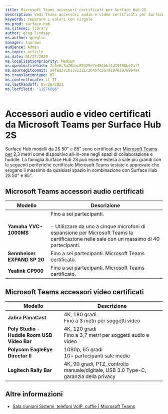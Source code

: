 ```yaml
---
title: Microsoft Teams accessori certificati per Surface Hub 2S
description: Vedi Teams accessori audio e video certificati per Surface Hub 2S da 50 pollici e 85 pollici.
keywords: separare i valori con virgole
ms.prod: surface-hub
ms.sitesec: library
author: greg-lindsay
ms.author: greglin
manager: laurawi
audience: Admin
ms.topic: article
ms.date: 01/27/2020
ms.localizationpriority: Medium
ms.openlocfilehash: 2c4e6c5a20bac85429e7e464bbf4d19788be2af7
ms.sourcegitcommit: a4f8d271b1372321c3b45fc5a7a29703976964a4
ms.translationtype: MT
ms.contentlocale: it-IT
ms.lasthandoff: 05/20/2021
ms.locfileid: "11576886"
---
```

# <a name="microsoft-teams-certified-audio-and-video-accessories-for-surface-hub-2s"></a>Accessori audio e video certificati da Microsoft Teams per Surface Hub 2S

Surface Hub modelli da 2S 50" e 85" sono certificati per [Microsoft Teams per](https://www.microsoft.com/microsoft-teams/across-devices/devices/product?deviceid=31) 2,3 metri come dispositivo all-in-one negli spazi di collaborazione e huddle. La famiglia Surface Hub 2S può essere estesa a sale più grandi con le seguenti periferiche certificate Microsoft Teams testate e approvate che erogano il massimo da qualsiasi spazio in combinazione con Surface Hub 2S 50" e 85".

## <a name="microsoft-teams-certified-audio-accessories"></a>Microsoft Teams accessori audio certificati 

| Modello                                | Descrizione                                                                                                                                                                                                                                                                                              |
| ------------------------------------ | -------------------------------------------------------------------------------------------------------------------------------------------------------------------------------------------------------------------------------------------------------------------------------------------------------- |
| **Yamaha YVC-1000MS**<br>        | Fino a sei partecipanti.<br><br>- Utilizzare da uno a cinque microfoni di espansione per Microsoft Teams la certificazione nelle sale con un massimo di 40 partecipanti.                                                                                                                                                               |
| **Sennheiser EXPAND SP 20**<br> | Fino a sei partecipanti. Microsoft Teams certificato.                                                                                                                                                                                                                                                   |
| **Yealink CP900**<br>           | Fino a sei partecipanti. Microsoft Teams certificato.                                                                                                                                                                                                                                                   |

 
## <a name="microsoft-teams-certified-video-accessories"></a>Microsoft Teams accessori video certificati

| Modello                                       | Descrizione                                                                    |
| ------------------------------------------- | ------------------------------------------------------------------------------ |
| **Jabra PanaCast**<br>                  | 4K, 180 gradi.<br>Fino a 3 metri per soggetti video                          |
| **Poly Studio - Huddle Room USB Video Bar** | 4K, 120 gradi<br>Fino a 3,7 metri per soggetti audio e video                 |
| **Polycom EagleEye Director II**<br>    | 1080p, 65 gradi<br>10+ partecipanti sale medie                             |
| **Logitech Rally Bar**                      | 4K, 90 gradi, PTZ, controllo manuale/digitale, USB 3.0 Type-C, garanzia della privacy |

## <a name="learn-more"></a>Altre informazioni

- [Sala riunioni Sistemi, telefoni VoIP, cuffie | Microsoft Teams](https://www.microsoft.com/microsoft-teams/across-devices/)
